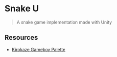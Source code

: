 # Snake U
> A snake game implementation made with Unity

## Resources
- [Kirokaze Gameboy Palette](https://lospec.com/palette-list/kirokaze-gameboy)
